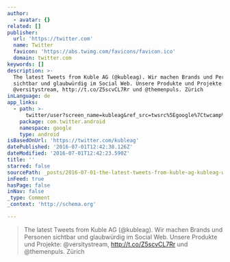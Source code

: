 ```yaml
---
author:
  - avatar: {}
related: []
publisher:
  url: 'https://twitter.com'
  name: Twitter
  favicon: 'https://abs.twimg.com/favicons/favicon.ico'
  domain: twitter.com
keywords: []
description: >-
  The latest Tweets from Kuble AG (@kubleag). Wir machen Brands und Personen
  sichtbar und glaubwürdig im Social Web. Unsere Produkte und Projekte:
  @versitystream, http://t.co/Z5scvCL7Rr und @themenpuls. Zürich
inLanguage: de
app_links:
  - path: >-
      twitter/user?screen_name=kubleag&ref_src=twsrc%5Egoogle%7Ctwcamp%5Eandroidseo%7Ctwgr%5Eprofile
    package: com.twitter.android
    namespace: google
    type: android
isBasedOnUrl: 'https://twitter.com/kubleag'
datePublished: '2016-07-01T12:42:38.126Z'
dateModified: '2016-07-01T12:42:23.590Z'
title: ''
starred: false
sourcePath: _posts/2016-07-01-the-latest-tweets-from-kuble-ag-kubleag-wir-machen-brand.md
inFeed: true
hasPage: false
inNav: false
_type: Comment
_context: 'http://schema.org'

---
```

> The latest Tweets from Kuble AG (@kubleag). Wir machen Brands und Personen sichtbar und glaubwürdig im Social Web. Unsere Produkte und Projekte: @versitystream, http://t.co/Z5scvCL7Rr und @themenpuls. Zürich